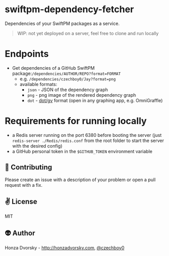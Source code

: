 # swiftpm-dependency-fetcher
Dependencies of your SwiftPM packages as a service.

> WIP: not yet deployed on a server, feel free to clone and run locally

# Endpoints

- Get dependencies of a GitHub SwiftPM package:`/dependencies/AUTHOR/REPO?format=FORMAT`
	- e.g. `/dependencies/czechboy0/Jay?format=png`
	- available formats:
		- `json` - JSON of the dependency graph
		- `png` - png image of the rendered dependency graph
		- `dot` - [dot/gv](https://en.wikipedia.org/wiki/DOT_(graph_description_language)) format (open in any graphing app, e.g. OmniGraffle)

# Requirements for running locally

- a Redis server running on the port 6380 before booting the server (just `redis-server ./Redis/redis.conf` from the root folder to start the server with the desired config)
- a GitHub personal token in the `$GITHUB_TOKEN` environment variable

:gift_heart: Contributing
------------
Please create an issue with a description of your problem or open a pull request with a fix.

:v: License
-------
MIT

:alien: Author
------
Honza Dvorsky - http://honzadvorsky.com, [@czechboy0](http://twitter.com/czechboy0)

